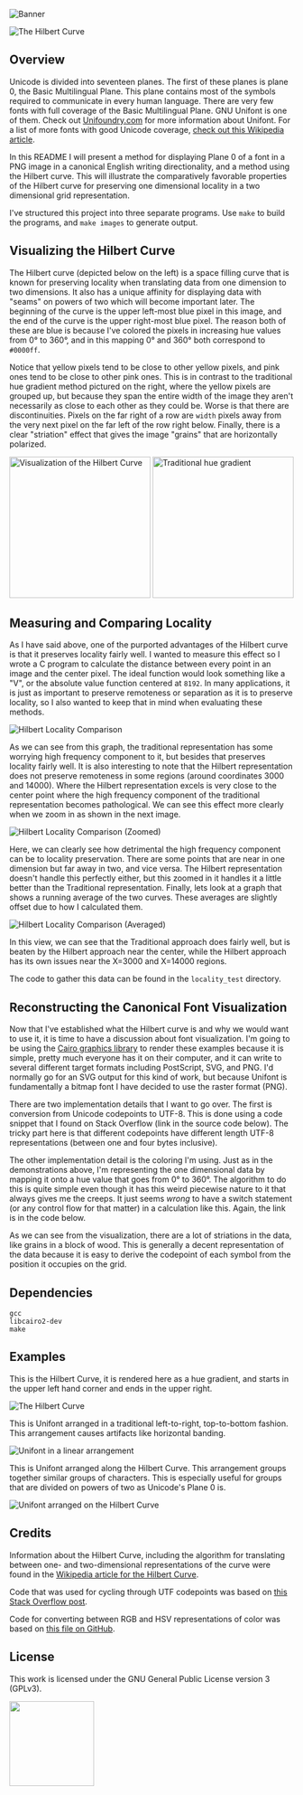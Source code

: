 ![Banner](https://s-christy.com/status-banner-service/hilbert-unifont/banner-slim.svg)

![The Hilbert Curve](https://github.com/samchristywork/hilbert-unifont/blob/main/examples/hilbert_curve.png)

## Overview

Unicode is divided into seventeen planes. The first of these planes is plane 0,
the Basic Multilingual Plane. This plane contains most of the symbols required
to communicate in every human language. There are very few fonts with full
coverage of the Basic Multilingual Plane. GNU Unifont is one of them. Check out
<a href="http://unifoundry.com/unifont/index.html">Unifoundry.com</a> for more
information about Unifont. For a list of more fonts with good Unicode coverage,
<a href="https://en.wikipedia.org/wiki/Unicode_font">check out this Wikipedia
article</a>.

In this README I will present a method for displaying Plane 0 of a font in a PNG
image in a canonical English writing directionality, and a method using the
Hilbert curve. This will illustrate the comparatively favorable properties of
the Hilbert curve for preserving one dimensional locality in a two dimensional
grid representation.

I've structured this project into three separate programs. Use `make` to build
the programs, and `make images` to generate output.

## Visualizing the Hilbert Curve

The Hilbert curve (depicted below on the left) is a space filling curve that is
known for preserving locality when translating data from one dimension to two
dimensions. It also has a unique affinity for displaying data with "seams" on
powers of two which will become important later. The beginning of the curve is
the upper left-most blue pixel in this image, and the end of the curve is the
upper right-most blue pixel. The reason both of these are blue is because I've
colored the pixels in increasing hue values from 0° to 360°, and in this mapping
0° and 360° both correspond to `#0000ff`.

Notice that yellow pixels tend to be close to other yellow pixels, and pink ones
tend to be close to other pink ones. This is in contrast to the traditional hue
gradient method pictured on the right, where the yellow pixels are grouped up,
but because they span the entire width of the image they aren't necessarily as
close to each other as they could be. Worse is that there are discontinuities.
Pixels on the far right of a row are `width` pixels away from the very next
pixel on the far left of the row right below. Finally, there is a clear
"striation" effect that gives the image "grains" that are horizontally
polarized.

<div><img alt="Visualization of the Hilbert Curve" style="width:250px" src="./res/hilbert.png"> <img alt="Traditional hue gradient" style="width:250px" src="./res/hue_gradient.png"></div>

## Measuring and Comparing Locality

As I have said above, one of the purported advantages of the Hilbert curve is
that it preserves locality fairly well. I wanted to measure this effect so I
wrote a C program to calculate the distance between every point in an image and
the center pixel. The ideal function would look something like a "V", or the
absolute value function centered at `8192`. In many applications, it is just as
important to preserve remoteness or separation as it is to preserve locality, so
I also wanted to keep that in mind when evaluating these methods.

<div><img alt="Hilbert Locality Comparison" style="" src="./res/hilbert_locality_comparison.svg"></div>

As we can see from this graph, the traditional representation has some worrying
high frequency component to it, but besides that preserves locality fairly well.
It is also interesting to note that the Hilbert representation does not preserve
remoteness in some regions (around coordinates 3000 and 14000). Where the
Hilbert representation excels is very close to the center point where the high
frequency component of the traditional representation becomes pathological. We
can see this effect more clearly when we zoom in as shown in the next image.

<div><img alt="Hilbert Locality Comparison (Zoomed)" style="" src="./res/hilbert_locality_comparison_zoom.svg"></div>

Here, we can clearly see how detrimental the high frequency component can be to
locality preservation. There are some points that are near in one dimension but
far away in two, and vice versa. The Hilbert representation doesn't handle this
perfectly either, but this zoomed in it handles it a little better than the
Traditional representation. Finally, lets look at a graph that shows a running
average of the two curves. These averages are slightly offset due to how I
calculated them.

<div><img alt="Hilbert Locality Comparison (Averaged)" style="" src="./res/hilbert_locality_comparison_averaged.svg"></div>

In this view, we can see that the Traditional approach does fairly well, but is
beaten by the Hilbert approach near the center, while the Hilbert approach has
its own issues near the X=3000 and X=14000 regions.

The code to gather this data can be found in the `locality_test` directory.

## Reconstructing the Canonical Font Visualization

Now that I've established what the Hilbert curve is and why we would want to use
it, it is time to have a discussion about font visualization. I'm going to be
using the <a href="https://www.cairographics.org/">Cairo graphics library</a> to
render these examples because it is simple, pretty much everyone has it on their
computer, and it can write to several different target formats including
PostScript, SVG, and PNG. I'd normally go for an SVG output for this kind of
work, but because Unifont is fundamentally a bitmap font I have decided to use
the raster format (PNG).

There are two implementation details that I want to go over. The first is
conversion from Unicode codepoints to UTF-8. This is done using a code snippet
that I found on Stack Overflow (link in the source code below). The tricky part
here is that different codepoints have different length UTF-8 representations
(between one and four bytes inclusive).

The other implementation detail is the coloring I'm using. Just as in the
demonstrations above, I'm representing the one dimensional data by mapping it
onto a hue value that goes from 0° to 360°. The algorithm to do this is quite
simple even though it has this weird piecewise nature to it that always gives me
the creeps. It just seems <em>wrong</em> to have a switch statement (or any
control flow for that matter) in a calculation like this. Again, the link is in
the code below.

As we can see from the visualization, there are a lot of striations in the data,
like grains in a block of wood. This is generally a decent representation of the
data because it is easy to derive the codepoint of each symbol from the position
it occupies on the grid.

## Dependencies

```
gcc
libcairo2-dev
make
```

## Examples

This is the Hilbert Curve, it is rendered here as a hue gradient, and starts in
the upper left hand corner and ends in the upper right.

![The Hilbert Curve](https://github.com/samchristywork/hilbert-unifont/blob/main/examples/hilbert_curve.png)

This is Unifont arranged in a traditional left-to-right, top-to-bottom fashion.
This arrangement causes artifacts like horizontal banding.

![Unifont in a linear arrangement](https://github.com/samchristywork/hilbert-unifont/blob/main/examples/linear_unifont.png)

This is Unifont arranged along the Hilbert Curve. This arrangement groups
together similar groups of characters. This is especially useful for groups that
are divided on powers of two as Unicode's Plane 0 is.

![Unifont arranged on the Hilbert Curve](https://github.com/samchristywork/hilbert-unifont/blob/main/examples/hilbert_unifont.png)

## Credits

Information about the Hilbert Curve, including the algorithm for translating
between one- and two-dimensional representations of the curve were found in the
[Wikipedia article for the Hilbert Curve](https://en.wikipedia.org/wiki/Hilbert_curve).

Code that was used for cycling through UTF codepoints was based on
[this Stack Overflow post](https://stackoverflow.com/questions/38491380/how-to-print-unicode-codepoints-as-characters-in-c).

Code for converting between RGB and HSV representations of color was based on
[this file on GitHub](https://github.com/Inseckto/HSV-to-RGB/blob/master/HSV2RGB.c).

## License

This work is licensed under the GNU General Public License version 3 (GPLv3).

[<img src="https://s-christy.com/status-banner-service/GPLv3_Logo.svg" width="150" />](https://www.gnu.org/licenses/gpl-3.0.en.html)
